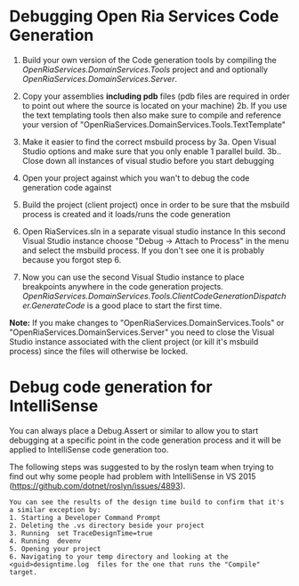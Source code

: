 # Debugging Open Ria Services Code Generation

1.  Build your own version of the Code generation tools by compiling the _OpenRiaServices.DomainServices.Tools_ project and and optionally _OpenRiaServices.DomainServices.Server_.
2.  Copy your assemblies **including pdb** files (pdb files are required in order to point out where the source is located on your machine)
2b.  If you use the text templating tools then also make sure to compile and reference your version of "OpenRiaServices.DomainServices.Tools.TextTemplate"

3. Make it easier to find the correct msbuild process by
3a. Open Visual Studio options and make sure that you only enable 1 parallel build.
3b.. Close down all instances of visual studio before you start debugging

4. Open your project against which you wan't to debug the code generation code against
5. Build the project (client project) once in order to be sure that the msbuild process is created and it loads/runs the code generation
6. Open RiaServices.sln in a separate visual studio instance
In this second Visual Studio instance choose "Debug -> Attach to Process" in the menu and select the msbuild process. If you don't see one it is probably because you forgot step 6.
7. Now you can use the second Visual  Studio instance to place breakpoints anywhere in the code generation projects.
_OpenRiaServices.DomainServices.Tools.ClientCodeGenerationDispatcher.GenerateCode_ is a good place to start the first time.

**Note:** If you make changes to "OpenRiaServices.DomainServices.Tools" or "OpenRiaServices.DomainServices.Server" you need to close the Visual Studio instance associated with the client project (or kill it's msbuild process) since the files will otherwise be locked.

# Debug code generation for IntelliSense 

You can always place a Debug.Assert or similar to allow you to start debugging at a specific point in the code generation process and it will be applied to IntelliSense code generation too.

The following steps was suggested to by the roslyn team when trying to find out why some people had problem with IntelliSense in VS 2015 (https://github.com/dotnet/roslyn/issues/4893).


    You can see the results of the design time build to confirm that it's a similar exception by:
    1. Starting a Developer Command Prompt
    2. Deleting the .vs directory beside your project
    3. Running  set TraceDesignTime=true  
    4. Running  devenv  
    5. Opening your project
    6. Navigating to your temp directory and looking at the  <guid>designtime.log  files for the one that runs the "Compile" target.
